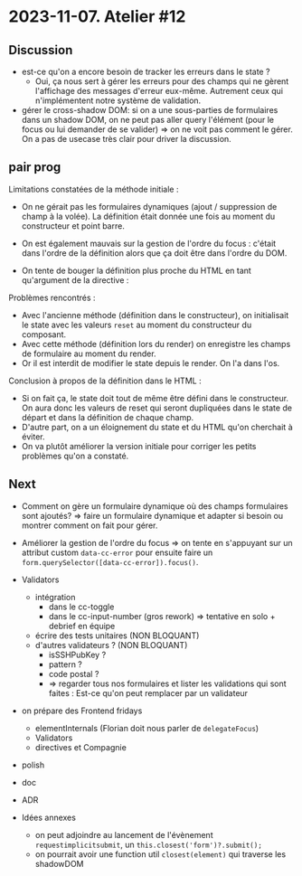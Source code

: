 # 2023-11-07. Atelier #12

## Discussion

* est-ce qu'on a encore besoin de tracker les erreurs dans le state ?
  * Oui, ça nous sert à gérer les erreurs pour des champs qui ne gèrent l'affichage des messages d'erreur eux-même. Autrement ceux qui n'implémentent notre système de validation.
* gérer le cross-shadow DOM: si on a une sous-parties de formulaires dans un shadow DOM, on ne peut pas aller query l'élément (pour le focus ou lui demander de se valider)
  => on ne voit pas comment le gérer. On a pas de usecase très clair pour driver la discussion.

## pair prog

Limitations constatées de la méthode initiale :  

* On ne gérait pas les formulaires dynamiques (ajout / suppression de champ à la volée). La définition était donnée une fois au moment du constructeur et point barre.
* On est également mauvais sur la gestion de l'ordre du focus : c'était dans l'ordre de la définition alors que ça doit être dans l'ordre du DOM.

* On tente de bouger la définition plus proche du HTML en tant qu'argument de la directive :

Problèmes rencontrés :

* Avec l'ancienne méthode (définition dans le constructeur), on initialisait le state avec les valeurs `reset` au moment du constructeur du composant.
* Avec cette méthode (définition lors du render) on enregistre les champs de formulaire au moment du render.
* Or il est interdit de modifier le state depuis le render. On l'a dans l'os.

Conclusion à propos de la définition dans le HTML :

* Si on fait ça, le state doit tout de même être défini dans le constructeur. On aura donc les valeurs de reset qui seront dupliquées dans le state de départ et dans la définition de chaque champ.
* D'autre part, on a un éloignement du state et du HTML qu'on cherchait à éviter.
* On va plutôt améliorer la version initiale pour corriger les petits problèmes qu'on a constaté.

## Next

* Comment on gère un formulaire dynamique où des champs formulaires sont ajoutés? => faire un formulaire dynamique et adapter si besoin ou montrer comment on fait pour gérer.
* Améliorer la gestion de l'ordre du focus => on tente en s'appuyant sur un attribut custom `data-cc-error` pour ensuite faire un `form.querySelector([data-cc-error]).focus()`.

* Validators
  * intégration
    * dans le cc-toggle
    * dans le cc-input-number (gros rework) => tentative en solo + debrief en équipe
  * écrire des tests unitaires (NON BLOQUANT)
  * d'autres validateurs ? (NON BLOQUANT)
    * isSSHPubKey ?
    * pattern ?
    * code postal ?
    * => regarder tous nos formulaires et lister les validations qui sont faites : Est-ce qu'on peut remplacer par un validateur
* on prépare des Frontend fridays
  * elementInternals (Florian doit nous parler de `delegateFocus`)
  * Validators
  * directives et Compagnie
* polish
* doc
* ADR
* Idées annexes
  * on peut adjoindre au lancement de l'évènement `requestimplicitsubmit`, un `this.closest('form')?.submit();`
  * on pourrait avoir une function util `closest(element)` qui traverse les shadowDOM
